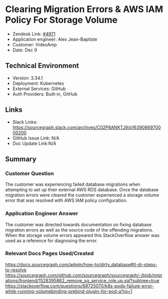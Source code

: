 # Clearing Migration Errors & AWS IAM Policy For Storage Volume <!-- Ticket Title  Hint: include keywords to make it searchable -->
 
- Zendesk Link: [#4971](https://sourcegraph.zendesk.com/agent/tickets/4971)
- Application engineer: Alex Jean-Baptiste
- Customer: VideoAmp <!-- Redact if this contains personally identifying information -->
- Date: Dec 9

<!-- Data populated from integration, speak to Ben Gordon or Michael Bali if not working -->
<!-- During Internal team trial, fill missing data manually (we are waiting for all data to sync) -->
 
## Technical Environment
- Version: ​3.34.1
- Deployment: Kubernetes
- External Services: GitHub
- Auth Providers: Built-in, GitHub
 
 
## Links
<!-- Data for application engineer manual entry -->
- Slack Links: https://sourcegraph.slack.com/archives/C02P8ANKTJ9/p1639066970000200
- GitHub Issue Link: N/A
- Doc Update Link:N/A
 
## Summary
### Customer Question
The customer was experiencing failed database migrations when attempting to set up their external AWS RDS database. Once the database migration errors were cleared the customer experienced a storage volume error that was resolved with AWS IAM policy configuration.

### Application Engineer Answer
The customer was directed towards documentation on fixing database migration errors as well as the source code of the offending migrations. When the storage volume errors appeared this StackOverflow answer was used as a reference for diagnosing the error.
 
### Relevant Docs Pages Used/Created
https://docs.sourcegraph.com/admin/how-to/dirty_database#tl-dr-steps-to-resolve
https://sourcegraph.com/github.com/sourcegraph/sourcegraph/-/blob/migrations/frontend/1528395862_remove_sg_service_role.up.sql?subtree=true
https://stackoverflow.com/questions/68725070/k8s-pods-failure-error-while-running-volumebinding-prebind-plugin-for-pod-a?rq=1

<!-- Once complete, upload a copy to https://github.com/sourcegraph/support-tools-internal/tree/main/resolved-tickets as a .md file -->
<!-- Name the file 4971.md -->
